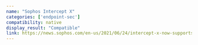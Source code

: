```yaml
---
name: "Sophos Intercept X"
categories: ['endpoint-sec']
compatibility: native
display_result: "Compatible"
link: https://news.sophos.com/en-us/2021/06/24/intercept-x-now-supports-windows-arm64/
---
```

